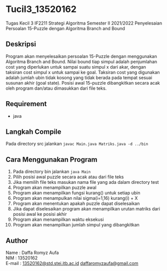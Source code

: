 # Tucil3_13520162
Tugas Kecil 3 IF2211 Strategi Algoritma Semester II 2021/2022 Penyelesaian Persoalan 15-Puzzle dengan Algoritma Branch and Bound

## Deskripsi
Program akan menyelesaikan persoalan 15-Puzzle dengan menggunakan Algoritma Branch and Bound.
Nilai bound tiap simpul adalah penjumlahan cost yang diperlukan untuk sampai suatu simpul x dari akar, dengan taksiran cost simpul x untuk sampai ke goal.
Taksiran cost yang digunakan adalah jumlah ubin tidak kosong yang tidak berada pada tempat sesuai susunan akhir (goal state).
Posisi awal 15-puzzle dibangkitkan secara acak oleh program dan/atau dimasukkan dari file teks.

## Requirement
* java

## Langkah Compile
Pada directory src jalankan `javac Main.java Matriks.java -d ../bin`
 
## Cara Menggunakan Program
1. Pada directory bin jalankan `java Main`
2. Pilih posisi awal puzzle secara acak atau dari file teks
3. Jika memilih file teks masukan nama file yang ada dalam directory test
4. Program akan menampilkan puzzle awal
5. Program akan menampilkan fungsi kurang() untuk setiap ubin
6. Program akan menampulkan nilai sigma(i=1,16) kurang(i) + X
7. Program akan menentukan apakah puzzle dapat diselesaikan
8. Jika dapat diselesaikan program akan menampilkan urutan matriks dari posisi awal ke posisi akhir
9. Program akan menampilkan waktu eksekusi
10. Program akan menampilkan jumlah simpul yang dibangkitkan

## Author
Name	: Daffa Romyz Aufa  
NIM	: 13520162  
E-mail	: 13520162@std.stei.itb.ac.id
	  daffaromyzaufa@gmail.com
